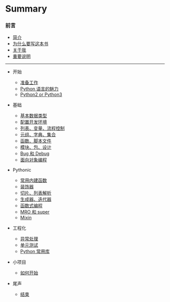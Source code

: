 # Summary

### 前言

* [简介](README.md)
* [为什么要写这本书](introductory/why.md)
* [关于我](introductory/about.md)
* [重要说明](introductory/warning.md)

---

* 开始
    * [准备工作](chapter-1/attitude.md)
    * [Python 语言的魅力](chapter-1/charm.md)
    * [Python2 or Python3](chapter-1/Python2or3.md)

* 基础
    * [基本数据类型](chapter-2/basic_type.md)
    * [配置开发环境](chapter-2/dev_tool.md)
    * [列表、变量、流程控制](chapter-2/variables.md)
    * [元组、字典、集合](chapter-2/tuple_dict.md)
    * [函数、脚本文件](chapter-2/function.md)
    * [模块、包、设计](chapter-2/module.md)
    * [Bug 和 Debug](chapter-2/debug.md)
    * [面向对象编程](chapter-2/oop.md)

* Pythonic
    * [常用内建函数](chapter-3/build_in_func.md)
    * [装饰器](chapter-3/decorater.md)
    * [切片、列表解析](chapter-3/list_comprehension.md)
    * [生成器、迭代器](chapter-3/generator.md)
    * [函数式编程](chapter-3/fp.md)
    * [MRO 和 super](chapter-3/mro.md)
    * [Mixin](chapter-3/mixin.md)

* 工程化
    * [异常处理](chapter-4/exception.md)
    * [单元测试](chapter-4/unittest.md)
    * [Python 常用库](chapter-4/lib.md)

* 小项目
    * [如何开始](chapter-5/before_the_project.md)

* 尾声
    * [结束](chapter-6/new_start.md)
